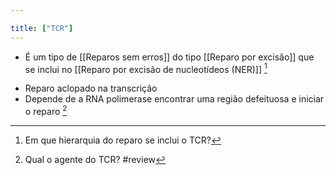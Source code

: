 ```yaml
---

title: ["TCR"]
---
```

+  É um tipo de [[Reparos sem erros]] do tipo [[Reparo por excisão]] que se inclui no [[Reparo por excisão de nucleotídeos (NER)]] [^370541]

[^370541]: Em que hierarquia do reparo se inclui o TCR?

+ Reparo aclopado na transcrição
+ Depende de a RNA polimerase encontrar uma região defeituosa e iniciar o reparo  [^869661]

[^869661]: Qual o agente do TCR?
#review 
